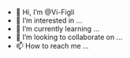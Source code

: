 - 👋 Hi, I’m @Vi-Figli
- 👀 I’m interested in ...
- 🌱 I’m currently learning ...
- 💞️ I’m looking to collaborate on ...
- 📫 How to reach me ...

<!---
Vi-Figli/Vi-Figli is a ✨ special ✨ repository because its `README.md` (this file) appears on your GitHub profile.
You can click the Preview link to take a look at your changes.
--->
